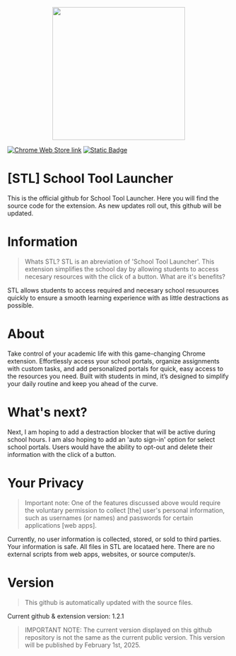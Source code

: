 <p align="center">
  <img src="https://github.com/user-attachments/assets/1b7f70aa-6314-4b1b-aa0e-f63d23eb71b0" width="300" height="300">
</p>
<a href="https://chromewebstore.google.com/detail/school-portal-launcher/pafdkffolelojifgeepmjjofdendeojf?authuser=0&hl=en"><img alt="Chrome Web Store link" src="https://img.shields.io/badge/v1.2.x%20-%20light_green?label=Web%20Store&color=green&link=https%3A%2F%2Fchromewebstore.google.com%2Fdetail%2Fschool-portal-launcher%2Fpafdkffolelojifgeepmjjofdendeojf%3Fauthuser%3D0%26hl%3Den"></a>
<a href="https://a1dos-creations.com"><img alt="Static Badge" href="https://a1dos-creations.com" src="https://img.shields.io/badge/Official%20Website%20-%20h?link=https%3A%2F%2Fa1dos-creations.com"></a>

# [STL] School Tool Launcher
<P>This is the official github for School Tool Launcher. Here you will find the source code for the extension. 
As new updates roll out, this github will be updated. </P>  

# Information
> Whats STL?
STL is an abreviation of 'School Tool Launcher'. This extension simplifies the school day by allowing students to access necesary resources with the click of a button.
> What are it's benefits?
> 
STL allows students to access required and necesary school resuources quickly to ensure a smooth learning experience with as little destractions as possible.  

# About
Take control of your academic life with this game-changing Chrome extension. Effortlessly access your school portals, organize assignments with custom tasks, and add personalized portals for quick, easy access to the resources you need. Built with students in mind, it’s designed to simplify your daily routine and keep you ahead of the curve.

# What's next?
Next, I am hoping to add a destraction blocker that will be active during school hours. I am also hoping to add an 'auto sign-in' option for select school portals. Users would have the ability to opt-out and delete their information with the click of a button.  


# Your Privacy
> Important note: One of the features discussed above would require the voluntary permission to collect [the] user's personal information, such as usernames (or names) and passwords for certain applications [web apps].
> 
Currently, no user information is collected, stored, or sold to third parties. Your information is safe. All files in STL are locataed here. There are no external scripts from web apps, websites, or source computer/s.  


# Version
> This github is automatically updated with the source files.

<p>Current github & extension version: 1.2.1</p>


> IMPORTANT NOTE: The current version displayed on this github repository is not the same as the current public version. This version will be published by February 1st, 2025.
